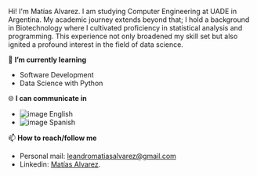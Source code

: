 
Hi! I'm Matías Alvarez. I am studying Computer Engineering at UADE in Argentina. My academic journey extends beyond that; I hold a background in Biotechnology where I cultivated proficiency in statistical analysis and programming. This experience not only broadened my skill set but also ignited a profound interest in the field of data science.

🌱 **I’m currently learning**
- Software Development
- Data Science with Python

🌐 **I can communicate in**
- ![image](https://github.com/Mathored/Mathored/assets/72531439/eba518d0-3f6a-4581-a121-d59b5f71f914)
English
- ![image](https://github.com/Mathored/Mathored/assets/72531439/04fd373d-d2b1-4dc8-ae00-75e7e1d1daf0)
Spanish

📫 **How to reach/follow me**
- Personal mail: [leandromatiasalvarez@gmail.com](leandromatiasalvarez@gmail.com)
- Linkedin: [Matías Alvarez](https://www.linkedin.com/in/mat%C3%ADas-alvarez-b03952125/).

